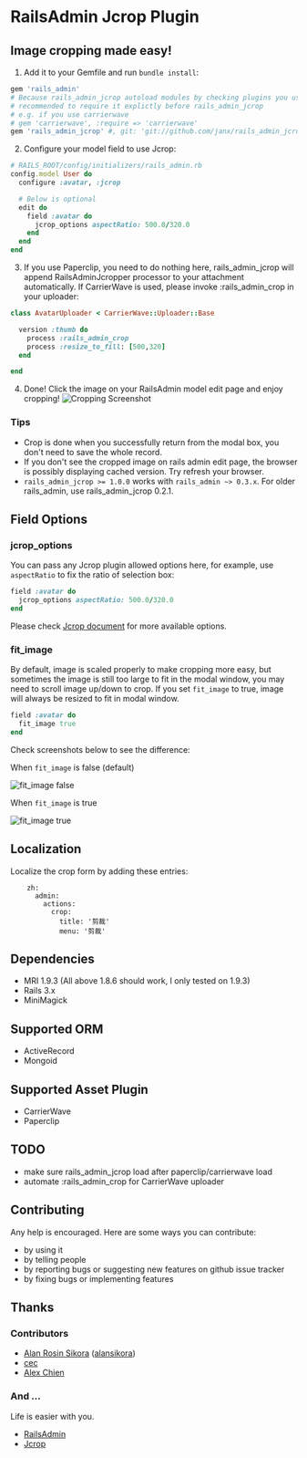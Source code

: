 # RailsAdmin Jcrop Plugin

## Image cropping made easy! ##

1. Add it to your Gemfile and run `bundle install`:

```ruby
gem 'rails_admin'
# Because rails_admin_jcrop autoload modules by checking plugins you use, it's
# recommended to require it explictly before rails_admin_jcrop
# e.g. if you use carrierwave
# gem 'carrierwave', :require => 'carrierwave'
gem 'rails_admin_jcrop' #, git: 'git://github.com/janx/rails_admin_jcrop.git'
```

2. Configure your model field to use Jcrop:

```ruby
# RAILS_ROOT/config/initializers/rails_admin.rb
config.model User do
  configure :avatar, :jcrop

  # Below is optional
  edit do
    field :avatar do
      jcrop_options aspectRatio: 500.0/320.0
    end
  end
end
```

3. If you use Paperclip, you need to do nothing here, rails_admin_jcrop will append RailsAdminJcropper processor to your attachment automatically. If CarrierWave is used, please invoke  :rails_admin_crop in your uploader:

```ruby
class AvatarUploader < CarrierWave::Uploader::Base

  version :thumb do
    process :rails_admin_crop
    process :resize_to_fill: [500,320]
  end

end
```

4. Done! Click the image on your RailsAdmin model edit page and enjoy cropping!
![Cropping Screenshot](https://github.com/janx/rails_admin_jcrop/raw/master/screenshots/example.png)

### Tips ###

* Crop is done when you successfully return from the modal box, you don't need to save the whole record.
* If you don't see the cropped image on rails admin edit page, the browser is possibly displaying cached version. Try refresh your browser.
* `rails_admin_jcrop >= 1.0.0` works with `rails_admin ~> 0.3.x`. For older rails_admin, use rails_admin_jcrop 0.2.1.

## Field Options ##

### jcrop_options ###

You can pass any Jcrop plugin allowed options here, for example, use `aspectRatio` to fix the ratio of selection box:

```ruby
field :avatar do
  jcrop_options aspectRatio: 500.0/320.0
end
```

Please check [Jcrop document](http://deepliquid.com/content/Jcrop_Manual.html#Setting_Options) for more available options.

### fit_image ###

By default, image is scaled properly to make cropping more easy, but sometimes the image is still too large to fit in the modal window, you may need to scroll image up/down to crop. If you set `fit_image` to true, image will always be resized to fit in modal window.

```ruby
field :avatar do
  fit_image true
end
```

Check screenshots below to see the difference:

When `fit_image` is false (default)

![fit_image false](https://github.com/janx/rails_admin_jcrop/raw/master/screenshots/fit_image_false.png)

When `fit_image` is true

![fit_image true](https://github.com/janx/rails_admin_jcrop/raw/master/screenshots/fit_image_true.png)

## Localization ##

Localize the crop form by adding these entries:

        zh:
          admin:
            actions:
              crop:
                title: '剪裁'
                menu: '剪裁'

## Dependencies ##

* MRI 1.9.3 (All above 1.8.6 should work, I only tested on 1.9.3)
* Rails 3.x
* MiniMagick

## Supported ORM ##

* ActiveRecord
* Mongoid

## Supported Asset Plugin ##

* CarrierWave
* Paperclip

## TODO ##

* make sure rails_admin_jcrop load after paperclip/carrierwave load
* automate :rails_admin_crop for CarrierWave uploader

## Contributing ##

Any help is encouraged. Here are some ways you can contribute:

* by using it
* by telling people
* by reporting bugs or suggesting new features on github issue tracker
* by fixing bugs or implementing features

## Thanks ##

### Contributors ###

* [Alan Rosin Sikora](https://github.com/alansikora) ([alansikora](https://github.com/alansikora))
* [cec](https://github.com/cec)
* [Alex Chien](https://github.com/AlexChien)

### And ... ###

Life is easier with you.

* [RailsAdmin](https://github.com/sferik/rails_admin/)
* [Jcrop](http://deepliquid.com/content/Jcrop.html)
